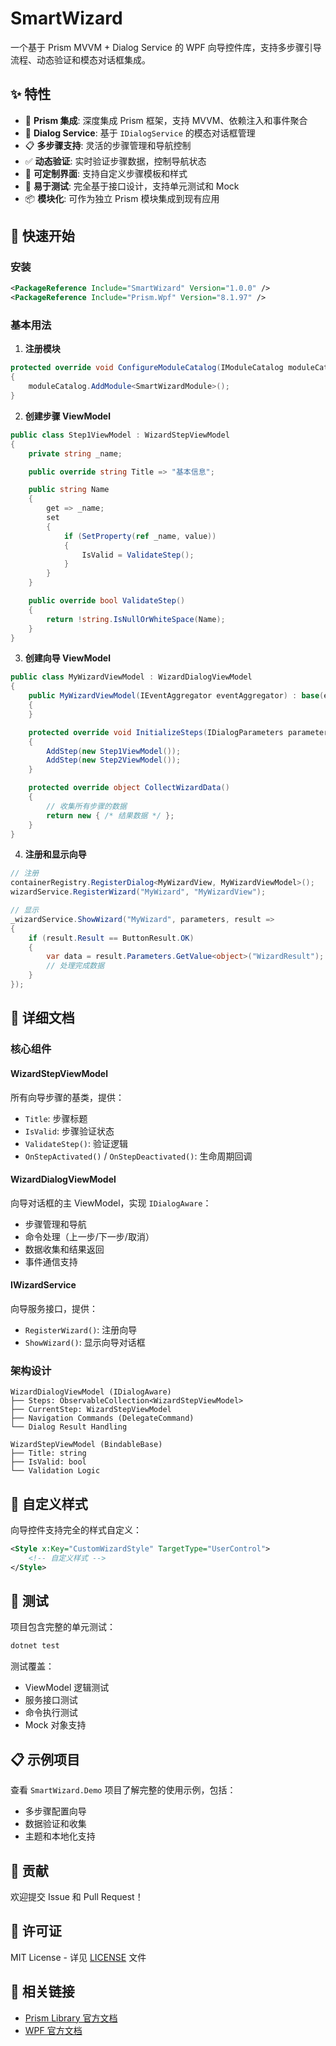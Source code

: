 # SmartWizard

一个基于 Prism MVVM + Dialog Service 的 WPF 向导控件库，支持多步骤引导流程、动态验证和模态对话框集成。

## ✨ 特性

- 🎯 **Prism 集成**: 深度集成 Prism 框架，支持 MVVM、依赖注入和事件聚合
- 🔄 **Dialog Service**: 基于 `IDialogService` 的模态对话框管理
- 📋 **多步骤支持**: 灵活的步骤管理和导航控制
- ✅ **动态验证**: 实时验证步骤数据，控制导航状态
- 🎨 **可定制界面**: 支持自定义步骤模板和样式
- 🧪 **易于测试**: 完全基于接口设计，支持单元测试和 Mock
- 📦 **模块化**: 可作为独立 Prism 模块集成到现有应用

## 🚀 快速开始

### 安装

```xml
<PackageReference Include="SmartWizard" Version="1.0.0" />
<PackageReference Include="Prism.Wpf" Version="8.1.97" />
```

### 基本用法

1. **注册模块**

```csharp
protected override void ConfigureModuleCatalog(IModuleCatalog moduleCatalog)
{
    moduleCatalog.AddModule<SmartWizardModule>();
}
```

2. **创建步骤 ViewModel**

```csharp
public class Step1ViewModel : WizardStepViewModel
{
    private string _name;

    public override string Title => "基本信息";

    public string Name
    {
        get => _name;
        set
        {
            if (SetProperty(ref _name, value))
            {
                IsValid = ValidateStep();
            }
        }
    }

    public override bool ValidateStep()
    {
        return !string.IsNullOrWhiteSpace(Name);
    }
}
```

3. **创建向导 ViewModel**

```csharp
public class MyWizardViewModel : WizardDialogViewModel
{
    public MyWizardViewModel(IEventAggregator eventAggregator) : base(eventAggregator)
    {
    }

    protected override void InitializeSteps(IDialogParameters parameters)
    {
        AddStep(new Step1ViewModel());
        AddStep(new Step2ViewModel());
    }

    protected override object CollectWizardData()
    {
        // 收集所有步骤的数据
        return new { /* 结果数据 */ };
    }
}
```

4. **注册和显示向导**

```csharp
// 注册
containerRegistry.RegisterDialog<MyWizardView, MyWizardViewModel>();
wizardService.RegisterWizard("MyWizard", "MyWizardView");

// 显示
_wizardService.ShowWizard("MyWizard", parameters, result =>
{
    if (result.Result == ButtonResult.OK)
    {
        var data = result.Parameters.GetValue<object>("WizardResult");
        // 处理完成数据
    }
});
```

## 📖 详细文档

### 核心组件

#### WizardStepViewModel
所有向导步骤的基类，提供：
- `Title`: 步骤标题
- `IsValid`: 步骤验证状态
- `ValidateStep()`: 验证逻辑
- `OnStepActivated()` / `OnStepDeactivated()`: 生命周期回调

#### WizardDialogViewModel
向导对话框的主 ViewModel，实现 `IDialogAware`：
- 步骤管理和导航
- 命令处理（上一步/下一步/取消）
- 数据收集和结果返回
- 事件通信支持

#### IWizardService
向导服务接口，提供：
- `RegisterWizard()`: 注册向导
- `ShowWizard()`: 显示向导对话框

### 架构设计

```
WizardDialogViewModel (IDialogAware)
├── Steps: ObservableCollection<WizardStepViewModel>
├── CurrentStep: WizardStepViewModel
├── Navigation Commands (DelegateCommand)
└── Dialog Result Handling

WizardStepViewModel (BindableBase)
├── Title: string
├── IsValid: bool
└── Validation Logic
```

## 🎨 自定义样式

向导控件支持完全的样式自定义：

```xml
<Style x:Key="CustomWizardStyle" TargetType="UserControl">
    <!-- 自定义样式 -->
</Style>
```

## 🧪 测试

项目包含完整的单元测试：

```bash
dotnet test
```

测试覆盖：
- ViewModel 逻辑测试
- 服务接口测试
- 命令执行测试
- Mock 对象支持

## 📋 示例项目

查看 `SmartWizard.Demo` 项目了解完整的使用示例，包括：
- 多步骤配置向导
- 数据验证和收集
- 主题和本地化支持

## 🤝 贡献

欢迎提交 Issue 和 Pull Request！

## 📄 许可证

MIT License - 详见 [LICENSE](LICENSE) 文件

## 🔗 相关链接

- [Prism Library 官方文档](https://prismlibrary.com/)
- [WPF 官方文档](https://docs.microsoft.com/en-us/dotnet/desktop/wpf/)